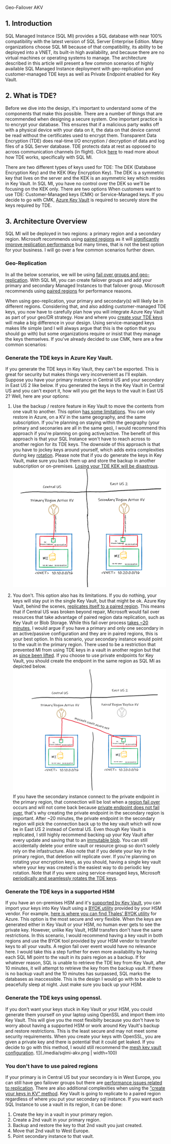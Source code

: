 Geo-Failover AKV

## 1. Introduction
SQL Managed Instance (SQL MI) provides a SQL database with near 100% compatibility with the latest version of SQL Server Enterprise Edition. Many organizations choose SQL MI because of that compatibility, its ability to be deployed into a VNET, its built-in high availability, and because there are no virtual machines or operating systems to manage. The architecture described in this article will present a few common scenarios of highly available SQL Managed Instance deployment with geo-replication and customer-managed TDE keys as well as Private Endpoint enabled for Key Vault.

## 2. What is TDE?
Before we dive into the design, it's important to understand some of the components that make this possible. There are a number of things that are recommended when designing a secure system. One important practice is to encrypt your database. This ensures that if a malicious party walks off with a physical device with your data on it, the data on that device cannot be read without the certificates used to encrypt them. Transparent Data Encryption (TDE) does real-time I/O encryption / decryption of data and log files of a SQL Server database. TDE protects data at rest as opposed to across communication channels (in flight). Click [here](https://docs.microsoft.com/en-us/sql/relational-databases/security/encryption/transparent-data-encryption?view=azuresqldb-mi-current) to read more about how TDE works, specifically with SQL MI.

There are two different types of keys used for TDE: The DEK (Database Encryption Key) and the KEK (Key Encryption Key). The DEK is a symmetric key that lives on the server and the KEK is an asymmetric key which resides in Key Vault. In SQL MI, you have no control over the DEK so we'll be focusing on the KEK only. There are two options When customers want to use TDE: Customer-Managed keys (CMK) or Service-Managed keys. If you decide to go with CMK, [Azure Key Vault](https://docs.microsoft.com/en-us/azure/key-vault/general/overview) is required to securely store the keys required by TDE.


## 3. Architecture Overview
SQL MI will be deployed in two regions: a primary region and a secondary region. Microsoft recommends using [paired regions](https://docs.microsoft.com/en-us/azure/best-practices-availability-paired-regions#what-are-paired-regions) as it will [significantly improve replication performance](https://docs.microsoft.com/en-us/azure/azure-sql/database/auto-failover-group-overview?tabs=azure-powershell#using-geo-paired-regions) but many times, that is not the best option for your business. I will go over a few common scenarios further down.

### Geo-Replication
In all the below scenarios, we will be using [fail over groups and geo-replication](https://docs.microsoft.com/en-us/azure/azure-sql/database/auto-failover-group-overview?tabs=azure-powershell). With SQL MI, you can create failover groups and add your primary and secondary Managed Instances to that failover group. Microsoft recommends using [paired regions](https://docs.microsoft.com/en-us/azure/best-practices-availability-paired-regions#what-are-paired-regions) for performance reasons.

When using geo-replication, your primary and secondary(s) will likely be in different regions. Considering that, and also adding customer-managed TDE keys, you now have to carefully plan how you will integrate Azure Key Vault as part of your geo/DR strategy. How and where you [create your TDE keys](source) will make a big difference in your design. Using service-managed keys makes life simple (and I will always argue that this is the option that you should go with) but some organizations require or insist  that they manage the keys themselves. If you've already decided to use CMK, here are a few common scenarios:

### Generate the TDE keys in Azure Key Vault.
If you generate the TDE keys in Key Vault, they can't be exported. This is great for security but makes things very inconvenient as I'll explain. Suppose you have your primary instance in Central US and your secondary in East US 2 like below. If you generated the keys in the Key Vault in Central US and you can't export it, how will you get the keys to the vault in East US 2? Well, here are your options:

1. Use the backup / restore feature in Key Vault to move the contents from one vault to another. This option [has some limitations](https://docs.microsoft.com/en-us/azure/key-vault/general/backup?tabs=azure-cli#design-considerations). You can only restore in Azure, on a KV in the same geography, and the same subscription. If you're planning on staying within the geography (your primary and seconaries are all in the same geo), I would recommend this approach if you're planning on going active/active. The benefit of this approach is that your SQL Instance won't have to reach across to another region for its TDE keys. The downside of this approach is that you have to jockey keys around yourself, which adds extra complexities during key [rotation](source). Please note that if you do generate the keys in Key Vault, make sure you back them up and store the backup in another subscription or on-premises. [Losing your TDE KEK will be disastrous](source). 
![](./media/dual-vault.png)

2. You don't. This option also has its limitations. If you do nothing, your keys will stay put in the single Key Vault, but that might be ok. Azure Key Vault, behind the scenes, [replicates itself to a paired region](source). This means that if Central US was broken beyond repair, Microsoft would fail over resources that take advantage of paired region data replication, such as Key Vault or Blob Storage. While this fail over process [takes ~20 minutes](source), I would argue if you have a primary and only one secondary in an active/passive configuration and they are in paired regions, this is your best option. In this scenario, your secondary instance would point to the vault in the primary region. There used to be a restriction that prevented MI from using TDE keys in a vault in another region but that as [since been lifted](source). If you choose to use private endpoints for Key Vault, you should create the endpoint in the same region as SQL MI as depicted below.
![](./media/sqlmi-akv.png)
If you have the secondary instance connect to the private endpoint in the primary region, that connection will be lost when a [region fail over](source) occurs and will not come back because [private endpoint does not fail over](source), that's why creating the private endpoint in the secondary region is important. After ~20 minutes, the private endpoint in the secondary region will pick the connection back up to the key vault which will now be in East US 2 instead of Central US. Even though Key Vault is replicated, I still highly recommend backing up your Key Vault after every update and saving that to an [immutable blob](source). You can still accidentally delete your entire vault or resource group so don't solely rely on the infastructure. Also note that if you delete your key in the primary region, that deletion will replicate over. If you're planning on rotating your encryption keys, as you should, having a single key vault where your key was created is the easiest way to do periodic key rotation. Note that if you were using service-managed keys, Microsoft [periodically and seamlessly rotates the TDE keys](source).

### Generate the TDE keys in a supported HSM
If you have an on-premises HSM and it's [supported by Key Vault](https://docs.microsoft.com/en-us/azure/key-vault/keys/hsm-protected-keys-byok#supported-hsms), you can import your keys into Key Vault using a [BYOK utility](source) provided by your HSM vendor. For example, [here is where you can find Thales' BYOK utility](https://supportportal.thalesgroup.com/csm?id=kb_article_view&sys_kb_id=3892db6ddb8fc45005c9143b0b961987&sysparm_article=KB0021016) for Azure. This option is the most secure and very flexible. When the keys are generated either in Key Vault or your HSM, no human ever gets to see the private key. However, unlike Key Vault, HSM transfers don't have the same restrictions. In this scenario, I would recommend having a key vault in both regions and use the BYOK tool provided by your HSM vendor to transfer keys to all your vaults. A region fail over event would have no relevance here. I would take this a step further for even more availability by having each SQL MI point to the vault in its pairs region as a backup. If for whatever reason, SQL is unable to retrieve the TDE key from Key Vault, after 10 minutes, it will attempt to retrieve the key from the backup vault. If there is no backup vault and the 10 minutes has surpassed, SQL marks the databases as inaccessible. This is the design I would go with to be able to peacefully sleep at night. Just make sure you back up your HSM.

### Generate the TDE keys using openssl.
If you don't want your keys stuck in Key Vault or your HSM, you could generate them yourself on your laptop using OpenSSL and import them into Key Vault. This will give you the most flexibilty because you don't have to worry about having a supported HSM or work around Key Vault's backup and restore restrictions. This is the least secure and may not meet some security requirements. When you create your keys with OpenSSL, you are given a private key and there is potential that it could get leaked. If you decide to go with this method, I would still recommend the [mesh key vault configuration](source).
![](./media/sqlmi-akv.png | width=100)

### You don't have to use paired regions 
If your primary is in Central US but your secondary is in West Europe, you can still have geo failover groups but there are [performance issues related to replication](source). There are also additional complexities when using the ["create your keys in KV" method](#generate-the-tde-keys-in-azure-key-vault). Key Vault is going to replicate to a paired region regardless of where you put your secondary sql instance. If you want each SQL Instance to use a vault in its region, it can be done:
1. Create the key in a vault in your primary region.
2. Create a 2nd vault in your primary region.
3. Backup and restore the key to that 2nd vault you just created.
4. Move that 2nd vault to West Europe.
5. Point secondary instance to that vault.